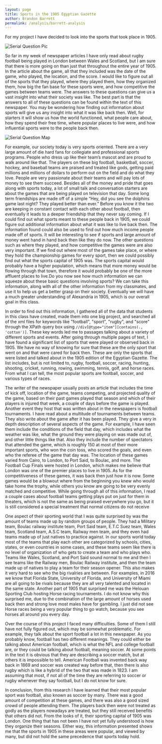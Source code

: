 ```yaml
---
layout: page
title: Sports in the 1905 Egyptian Gazette
author: Brandon Barrett
permalink: /analysis/barrett-analysis
---
```

For my project I have decided to look into the sports that took place in 1905.

![Serial Question Pic](https://github.com/dig-eg-gaz/dig-eg-gaz.github.io/blob/master/images/blog-images/barrett-Pic.png?raw=true)

So far in my week of newspaper articles I have only read about rugby football
being played in London between Wales and Scotland, but I am sure that there is
more going on than just that throughout the entire year of 1905.  In the article
about the game, all that they included was the date of the game, who played, the
location, and the score.  I would like to figure out all of the sports that they
played, where they played them, how they organized them, how big the fan base
for these sports were, and how competitive the games between teams were.  The
answers to these questions can give us a vast insight into what their society was
like.  The best part is that the answers to all of these questions can be found within
the text of this newspaper. You may be wondering how finding out information
about sports will give us any insight into what it was like back then.  Well, for
starters it will show us how the world functioned, what people care about, how
they spend their free time, where popular places to live were, and how influential
sports were to the people back then.

![Serial Question Map](https://github.com/dig-eg-gaz/dig-eg-gaz.github.io/blob/master/images/blog-images/barrett-Map.png?raw=true)

For example, our society today is very sports
oriented. There are a very large amount of die hard fans for collegiate and
professional sports programs.  People who dress up like their team’s mascot and
are proud to walk around like that.  The players on these big football, basketball,
soccer, hockey, and baseball teams are praised and treated like gods, getting paid
millions and millions of dollars to perform out on the field and do what they love.
People are very passionate about their teams and will pay lots of money to see
them succeed.  Besides all of the money and pride that goes along with sports
today, a lot of small talk and conversation starters are about the games that are
being played on television that day.  Some long term friendships are made off of a
simple “Hey, did you see the dolphins game last night? They played better than
ever.”  Before you know it the two are keeping in constant contact with each other
about football, then eventually it leads to a deeper friendship that they never say
coming.  If I could find out what sports meant to these people back in 1905, we
could figure out additional information about what it was like to live back then.
The information found could also be used to find out how much income people
made off of sports.  It will be interesting to see if sports and large amount of
money went hand in hand back then like they do now.  The other questions such
as where they played, and how competitive the games were are also very
important.  If we find out where most of the games take place, or where they hold
the championship games for every sport, then we could possibly find out what the
sports capital of 1905 was.  The sports capital would probably have a higher
population, which means that more money would be flowing through that town,
therefore it would probably be one of the more affluent places to live.Do you now see how much information we can squeeze about these basic questions involving sports?  We can take this
information, along with all of the other information from my classmates, and use
it to help us get a better grasp on their society.  Eventually we will have a much
greater understanding of Alexandria in 1905, which is our overall goal in this
class.

In order to find out this information, I gathered all of the data that students
in this class have created, made them into one big project, and searched all of the xml files for keywords like "football", "sport", "rugby", and "score" through the XPath query box using `//div[@type="item"][contains(., 'cotton')]`.  These key words led me to passages talking about a variety of different sports and events.
After going through multiple pages of text, I have found a significant list of
sports that were played or observed back in 1905.  We have no way of knowing
for sure that these are the only sport that went on and that were cared for back
then.  These are only the sports that were listed and talked about in the 1905
edition of the Egyptian Gazette.  The list includes, but is not limited to, rugby,
football, soccer, racing, hunting, shooting, cricket, running, rowing, swimming,
tennis, golf, and horse races.  From what I can tell, the most popular sports are
football, soccer, and various types of races.

The writer of the newspaper usually posts an article that includes the time of
kick off, location of the game, teams competing, and projected quality of the
game, based on their past games played that season and which of their players is
injured that week, a couple of days before the game is played.  Another event they
host that was written about in the newspapers is football tournaments.  I have read
about a multitude of tournaments between teams.  They also write about the game
after it has been played.  They give a very in depth description of several aspects
of the game.  For example, I have seen them include the conditions of the field
that day, which includes what the weather was like, what the ground they were
playing on was made out of, and other little things like that.  Also they include the
number of spectators that attended the game, which is roughly 150 at most of their
more important sports, who won the coin toss, who scored the goals, and even
who the referee of the game that day was.  The location of these games varied
from Cairo, to London, to Port Said, to Boulac, and more.  The Football Cup
Finals were hosted in London, which makes me believe that London was one of
the premier places to live in 1905.  As for the competitiveness of these games, it
was back then just how it is now.  Some games would be a blowout where from
the beginning you knew who would take home the trophy, while others you know
are going to be very evenly matched and competitive. While going through all of
this information, I read a couple cases about football teams getting plays put on
just for them in theaters, which is not the same as being praised everywhere you
go, but it is still considered a special treatment that normal citizens do not receive

One aspect of their sporting world that I was quite surprised by was the
amount of teams made up by random groups of people.  They had a Military
team, Boulac railway institute team, Port Said team, E.T.C Suez team, Wales
team, Scotland team, A.S.C team, Railway men team, and they even had teams
made up of just natives to practice against.  In our sports world today most of the
teams that play each other are categorized by schools, cities, states, or even
countries in some cases, and these teams seem like there is no level of
organization of who gets to create a team and who plays who.  Teams like Wales,
Scotland, and Port Said sound normal to me and then I see teams like the Railway
men, Boulac Railway institute, and then the team made up of natives to play a
team for their season opener.  This also makes it very hard to see who the big
rivalries are between.  For examples, in 2016 we know that Florida State,
University of Florida, and University of Miami are all going to be rivals because
they are all very talented and located in the same state.  Another part of 1905 that
surprised me was the Helouan Sporting Club hosting Horse racing tournaments.  I
do not know why this surprised me, due to the combination of the large amount of
horses used back then and strong love most males have for gambling.  I just did
not see Horse races being a very popular thing to go watch, because you see
horses all around you every day.

Over the course of this project I faced many difficulties.  Some of them I still
have not fully figured out, which may be somewhat problematic.  For example,
they talk about the sport football a lot in this newspaper.  As you probably know,
football has two different meanings.  They could either be talking about American
football, which is what the NFL and college football are, or they could be talking
about football, meaning soccer.  At some points in the text it is obvious that they
are describing a soccer match, but at others it is impossible to tell.  American
Football was invented back way back in 1869 and soccer was created way before
that, then there is also rugby which is like a hybrid of the two that was made in
1823.  I am assuming that most, if not all of the time they are referring to soccer
or rugby whenever they say football, but I do not know for sure.

In conclusion, from this research I have learned that their most popular sport
was football, also known as soccer by many.  There was a good amount of
competition at these games, and there was also a good sized crowd of people
attending them.  The players back then were not treated as godly as the players
nowadays are treated, but they still received benefits that others did not.  From the
looks of it, their sporting capital of 1905 was London.  One thing that has not
been I have not yet fully understood is how they organize their seasons.  Either
way, this information presented shows me that the sports in 1905 in these areas
were popular, and viewed by many, but did not hold the same precedence that
sports today hold.

